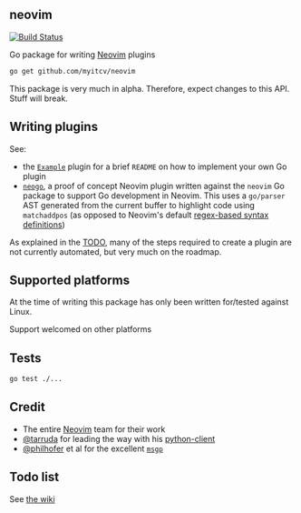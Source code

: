 ## neovim

[![Build Status](https://travis-ci.org/myitcv/neovim.svg?branch=master)](https://travis-ci.org/myitcv/neovim)

Go package for writing [Neovim](http://neovim.org/) plugins

```bash
go get github.com/myitcv/neovim
```

This package is very much in alpha. Therefore, expect changes to this API. Stuff will break.

## Writing plugins

See:

* the [`Example`](https://github.com/myitcv/neovim/tree/master/example) plugin for a brief `README` on how to
implement your own Go plugin
* [`neogo`](), a proof of concept Neovim plugin written against the `neovim` Go package to support Go development in Neovim. This uses a `go/parser` AST generated from the current buffer to highlight code using `matchaddpos` (as opposed to Neovim's default [regex-based syntax definitions](https://github.com/neovim/neovim/blob/master/runtime/syntax/go.vim))

As explained in the [TODO](https://github.com/myitcv/neovim/wiki/TODO), many of the steps required to create a plugin are not currently automated, but very much on the roadmap.

## Supported platforms

At the time of writing this package has only been written for/tested against Linux.

Support welcomed on other platforms

## Tests

```bash
go test ./...
```

## Credit

* The entire [Neovim](https://github.com/neovim/neovim) team for their work
* [@tarruda](https://github.com/tarruda) for leading the way with his [python-client](https://github.com/neovim/python-client)
* [@philhofer](https://github.com/philhofer) et al for the excellent [`msgp`](https://github.com/tinylib/msgp)

## Todo list

See [the wiki](https://github.com/myitcv/neovim/wiki/TODO)

